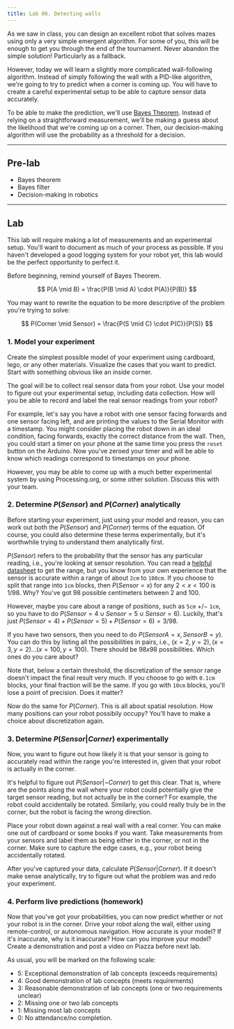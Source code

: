 ```yaml
---
title: Lab 06. Detecting walls
---
```


As we saw in class, you can design an excellent robot that solves mazes using only a very simple emergent algorithm. For some of you, this will be enough to get you through the end of the tournament. Never abandon the simple solution! Particularly as a fallback.

However, today we will learn a slightly more complicated wall-following algorithm. Instead of simply following the wall with a PID-like algorithm, we're going to try to predict when a corner is coming up. You will have to create a careful experimental setup to be able to capture sensor data accurately.

To be able to make the prediction, we'll use [Bayes Theorem](https://en.wikipedia.org/wiki/Bayes%27_theorem). Instead of relying on a straightforward measurement, we'll be making a guess about the likelihood that we're coming up on a corner. Then, our decision-making algorithm will use the probability as a threshold for a decision.

---
## Pre-lab
- Bayes theorem
- Bayes filter
- Decision-making in robotics

---
## Lab
This lab will require making a lot of measurements and an experimental setup. You'll want to document as much of your process as possible. If you haven't developed a good logging system for your robot yet, this lab would be the perfect opportunity to perfect it.

Before beginning, remind yourself of Bayes Theorem.

$$
P(A \mid B) = \frac{P(B \mid A) \cdot P(A)}{P(B)}
$$

You may want to rewrite the equation to be more descriptive of the problem you're trying to solve:

$$
P(Corner \mid Sensor) = \frac{P(S \mid C) \cdot P(C)}{P(S)}
$$


### 1. Model your experiment
Create the simplest possible model of your experiment using cardboard, lego, or any other materials. Visualize the cases that you want to predict. Start with something obvious like an inside corner. 

The goal will be to collect real sensor data from your robot. Use your model to figure out your experimental setup, including data collection. How will you be able to record and label the real sensor readings from your robot? 

For example, let's say you have a robot with one sensor facing forwards and one sensor facing left, and are printing the values to the Serial Monitor with a timestamp. You might consider placing the robot down in an ideal condition, facing forwards, exactly the correct distance from the wall. Then, you could start a timer on your phone at the same time you press the `reset` button on the Arduino. Now you've zeroed your timer and will be able to know which readings correspond to timestamps on your phone.

However, you may be able to come up with a much better experimental system by using Processing.org, or some other solution. Discuss this with your team.


### 2. Determine $P(Sensor)$ and $P(Corner)$ analytically
Before starting your experiment, just using your model and reason, you can work out both the $P(Sensor)$ and $P(Corner)$ terms of the equation. Of course, you could also determine these terms experimentally, but it's worthwhile trying to understand them analytically first.

$P(Sensor)$ refers to the probability that the sensor has any particular reading, i.e., you're looking at sensor resolution. You can read a [helpful datasheet](https://handsontec.com/dataspecs/sensor/SR-04-Ultrasonic.pdf) to get the range, but you know from your own experience that the sensor is accurate within a range of about `2cm` to `100cm`. If you choose to split that range into `1cm` blocks, then $P(Sensor = x)$ for any $2 < x < 100$ is $1/98$. Why? You've got $98$ possible centimeters between $2$ and $100$.

However, maybe you care about a range of positions, such as `5cm` $+/-$ `1cm`, so you have to do $P(Sensor = 4 \cup Sensor = 5 \cup Sensor = 6)$. Luckily, that's just $P(Sensor = 4) + P(Sensor = 5) + P(Sensor = 6) = 3/98.$ 

If you have two sensors, then you need to do $P(SensorA = x, SensorB = y)$. You can do this by listing all the possibilities in pairs, i.e., $(x=2, y=2), (x=3, y=2) ... (x=100, y=100)$. There should be $98 x 98$ possibilities. Which ones do you care about?

Note that, below a certain threshold, the discretization of the sensor range doesn't impact the final result very much. If you choose to go with `0.1cm` blocks, your final fraction will be the same. If you go with `10cm` blocks, you'll lose a point of precision. Does it matter?

Now do the same for $P(Corner)$. This is all about spatial resolution. How many positions can your robot possibily occupy? You'll have to make a choice about discretization again.


### 3. Determine $P(Sensor | Corner)$ experimentally
Now, you want to figure out how likely it is that your sensor is going to accurately read within the range you're interested in, given that your robot is actually in the corner. 

It's helpful to figure out $P(Sensor | \neg Corner)$ to get this clear. That is, where are the points along the wall where your robot could potentially give the target sensor reading, but not actually be in the corner? For example, the robot could accidentally be rotated. Similarly, you could really truly be in the corner, but the robot is facing the wrong direction.

Place your robot down against a real wall with a real corner. You can make one out of cardboard or some books if you want. Take measurements from your sensors and label them as being either in the corner, or not in the corner. Make sure to capture the edge cases, e.g., your robot being accidentally rotated.

After you've captured your data, calculate $P(Sensor | Corner)$. If it doesn't make sense analytically, try to figure out what the problem was and redo your experiment.


### 4. Perform live predictions (homework)
Now that you've got your probabilities, you can now predict whether or not your robot is in the corner. Drive your robot along the wall, either using remote-control, or autonomous navigation. How accurate is your model? If it's inaccurate, why is it inaccurate? How can you improve your model? Create a demonstration and post a video on Piazza before next lab.

As usual, you will be marked on the following scale:

- 5: Exceptional demonstration of lab concepts (exceeds requirements)
- 4: Good demonstration of lab concepts (meets requirements)
- 3: Reasonable demonstration of lab concepts (one or two requirements unclear)
- 2: Missing one or two lab concepts
- 1: Missing most lab concepts
- 0: No attendance/no completion.
